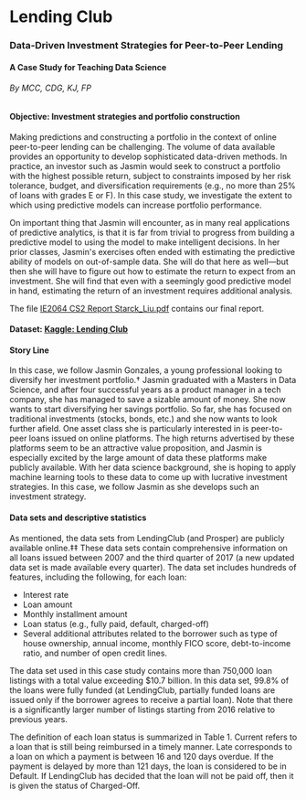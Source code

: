 # Lending Club
### Data-Driven Investment Strategies for Peer-to-Peer Lending
#### A Case Study for Teaching Data Science
###### By MCC, CDG, KJ, FP

#### Objective: Investment strategies and portfolio construction
Making predictions and constructing a portfolio in the context of online peer-to-peer lending can be challenging. The volume of data available provides an opportunity to develop sophisticated data-driven methods. In practice, an investor such as Jasmin would seek to construct a portfolio with the highest possible return, subject to constraints imposed by her risk tolerance, budget, and diversification requirements (e.g., no more than 25% of loans with grades E or F). In this case study, we investigate the extent to which using predictive models can increase portfolio performance.

On important thing that Jasmin will encounter, as in many real applications of predictive analytics, is that it is far from trivial to progress from building a predictive model to using the model to make intelligent decisions. In her prior classes, Jasmin's exercises often ended with estimating the predictive ability of models on out-of-sample data. She will do that here as well—but then she will have to figure out how to estimate the return to expect from an investment. She will find that even with a seemingly good predictive model in hand, estimating the return of an investment requires additional analysis.

The file [IE2064 CS2 Report Starck_Liu.pdf](https://github.com/ZoeLiuu/LendingLoanClub/blob/main/IE2064%20CS2%20Report%20_%20Starck_Liu.pdf) contains our final report.

#### Dataset: [Kaggle: Lending Club](https://www.kaggle.com/wordsforthewise/lending-club) 

#### Story Line
In this case, we follow Jasmin Gonzales, a young professional looking to diversify her investment portfolio.† Jasmin graduated with a Masters in Data Science, and after four successful years as a product manager in a tech company, she has managed to save a sizable amount of money. She now wants to start diversifying her savings portfolio. So far, she has focused on traditional investments (stocks, bonds, etc.) and she now wants to look further afield.
One asset class she is particularly interested in is peer-to-peer loans issued on online platforms. The high returns advertised by these platforms seem to be an attractive value proposition, and Jasmin is especially excited by the large amount of data these platforms make publicly available. With her data science background, she is hoping to apply machine learning tools to these data to come up with lucrative investment strategies. In this case, we follow Jasmin as she develops such an investment strategy.

#### Data sets and descriptive statistics
As mentioned, the data sets from LendingClub (and Prosper) are publicly available online.‡‡ These data sets contain comprehensive information on all loans issued between 2007 and the third quarter of 2017 (a new updated data set is made available every quarter). The data set includes hundreds of features, including the following, for each loan:
- Interest rate
- Loan amount
- Monthly installment amount
- Loan status (e.g., fully paid, default, charged-off)
- Several additional attributes related to the borrower such as type of house ownership, annual income, monthly FICO score, debt-to-income ratio, and number of open credit lines.

The data set used in this case study contains more than 750,000 loan listings with a total value exceeding $10.7 billion. In this data set, 99.8% of the loans were fully funded (at LendingClub, partially funded loans are issued only if the borrower agrees to receive a partial loan). Note that there is a significantly larger number of listings starting from 2016 relative to previous years.

The definition of each loan status is summarized in Table 1. Current refers to a loan that is still being reimbursed in a timely manner. Late corresponds to a loan on which a payment is between 16 and 120 days overdue. If the payment is delayed by more than 121 days, the loan is considered to be in Default. If LendingClub has decided that the loan will not be paid off, then it is given the status of Charged-Off.


